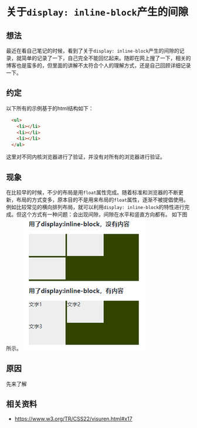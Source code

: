 # 关于`display: inline-block`产生的间隙
## 想法
最近在看自己笔记的时候，看到了关于`display: inline-block`产生的间隙的记录，就简单的记录了一下，自己完全不能回忆起来。随即在网上搜了一下，相关的博客也是蛮多的，但里面的讲解不太符合个人的理解方式，还是自己回顾详细记录一下。
## 约定
以下所有的示例基于的html结构如下：
```html
  <ul>
    <li></li>
    <li></li>
    <li></li>
  </ul>
```
这里对不同内核浏览器进行了验证，并没有对所有的浏览器进行验证。

## 现象
在比较早的时候，不少的布局是用`float`属性完成。随着标准和浏览器的不断更新，布局的方式变多，原本目的不是用来布局的`float`属性，逐渐不被提倡使用。例如比较常见的横向排列布局，就可以利用`display: inline-block`的特性进行完成。但这个方式有一种问题：会出现间隙，间隙在水平和竖直方向都有。
如下图所示。
![inline-block-problem.png](../images/inline-block-problem.png)

## 原因
先来了解

## 相关资料
- https://www.w3.org/TR/CSS22/visuren.html#x17